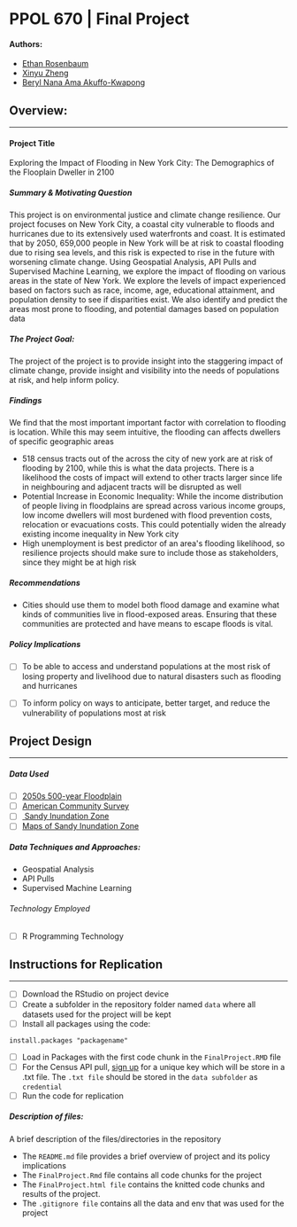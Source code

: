 # PPOL 670 | Final Project
#### Authors:
* [Ethan Rosenbaum](https://github.com/erosenbaum97)
* [Xinyu Zheng](https://github.com/XZXinyuZheng) 
* [Beryl Nana Ama Akuffo-Kwapong](https://github.com/bnakwaps) 


## Overview:
-----------------------------

#### Project Title 
Exploring the Impact of Flooding in New York City: The Demographics of the Flooplain Dweller in 2100

##### Summary & Motivating Question 
This project is on environmental justice and climate change resilience. Our project focuses on New York City, a coastal city vulnerable to floods and hurricanes due to its extensively used waterfronts and coast. It is estimated that by 2050, 659,000 people in New York will be at risk to coastal flooding due to rising sea levels, and this risk is expected to rise in the future with worsening climate change. Using Geospatial Analysis, API Pulls and Supervised Machine Learning, we explore the impact of flooding on various areas in the state of New York. We explore the levels of impact experienced based on factors such as race, income, age, educational attainment, and population density to see if disparities exist. We also identify and predict the areas most prone to flooding, and potential damages based on population data 

##### The Project Goal: 
The project of the project is to provide insight into the staggering impact of climate change, provide insight and visibility into the needs of populations at risk, and help inform policy.

##### Findings
We find that the most important important factor with correlation to flooding is location. While this may seem intuitive, the  flooding can affects dwellers of specific geographic areas 
* 518 census tracts out of the across the city of new york are at risk of flooding by 2100, while this is what the data projects. There is a likelihood the costs of impact will extend to other tracts larger since life in neighbouring and adjacent tracts will be disrupted as well  
* Potential Increase in Economic Inequality: While the income distribution of people living in floodplains are spread across various income groups, low income dwellers will most burdened with flood prevention costs, relocation or evacuations costs. This could potentially widen the already existing income inequality in New York city 
* High unemployment is best predictor of an area's flooding likelihood, so resilience projects should make sure to include those as stakeholders, since they might be at high risk

##### Recommendations
* Cities should use them to model both flood damage and examine what kinds of communities live in flood-exposed areas. Ensuring that these communities are protected and have means to escape floods is vital.

##### Policy Implications 
- [ ] To be able to access and understand populations at the most risk of losing property and livelihood due to natural disasters such as flooding and hurricanes 
- [ ] To inform policy on ways to anticipate, better target, and reduce the vulnerability of populations most at risk  


## Project Design 
-----------------------------

##### Data Used 
- [ ] [2050s 500-year Floodplain](https://data.cityofnewyork.us)
- [ ] [American Community Survey](https://www.census.gov/programs-surveys/acs/about.html)
- [ ] [ Sandy Inundation Zone](https://data.cityofnewyork.us/Environment/Sandy-Inundation-Zone/uyj8-7rv5)
- [ ] [Maps of Sandy Inundation Zone](https://www.huduser.gov/maps/map_sandy_blockgroup.html)

##### Data Techniques and Approaches:
* Geospatial Analysis
* API Pulls 
* Supervised Machine Learning 

###### Technology Employed
- [ ] R Programming Technology 


## Instructions for Replication
-----------------------------
- [ ] Download the RStudio on project device 
- [ ] Create a  subfolder in the repository folder named `data` where all datasets used for the project will be kept 
- [ ]  Install all packages using the code:
```
install.packages "packagename"
```
- [ ] Load in Packages with the first code chunk in the `FinalProject.RMD` file
- [ ] For the Census API pull, [sign up](https://api.census.gov/data/key_signup.html) for a unique key which will be store in a .txt file. The `.txt file` should be stored in the `data subfolder` as `credential`
- [ ] Run the code for replication 

##### Description of files:
A  brief description of the files/directories in the repository 
* The `README.md` file provides a brief overview of project and its policy implications 
* The `FinalProject.Rmd` file contains all code chunks for the project
* The `FinalProject.html file` contains the knitted code chunks  and results of the project. 
* The `.gitignore file` contains all the data and env that was used for the project




